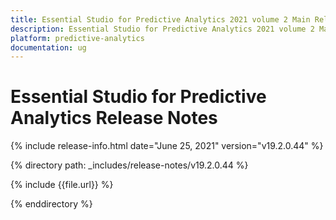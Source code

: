 ```yaml
---
title: Essential Studio for Predictive Analytics 2021 volume 2 Main Release Notes  
description: Essential Studio for Predictive Analytics 2021 volume 2 Main Release Notes  
platform: predictive-analytics
documentation: ug
---
```


# Essential Studio for Predictive Analytics  Release Notes  

{% include release-info.html date="June 25, 2021"  version="v19.2.0.44" %} 


{% directory path: _includes/release-notes/v19.2.0.44 %}

{% include {{file.url}} %}

{% enddirectory %}